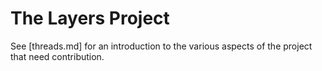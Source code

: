 # The Layers Project

See [threads.md] for an introduction to the various aspects of the project that need contribution.